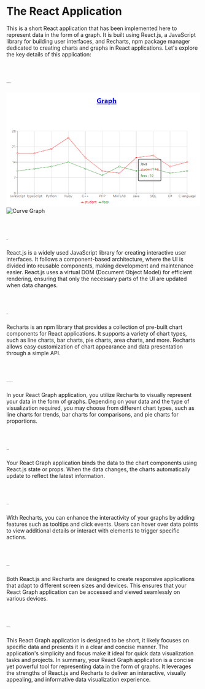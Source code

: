 # <span style="font-size: 28px;">The React Application</span>

This is a short React application that has been implemented here to represent data in the form of a graph. It is built using React.js, a JavaScript library for building user interfaces, and Recharts, npm package manager dedicated to creating charts and graphs in React applications. Let's explore the key details of this application:

# <span style="font-size: 1px;">React Application View</span>
![Line Graph](https://github.com/rinapachkale/First-React-App/blob/master/Screenshot%202023-08-05%20130200.png)
![Curve Graph](https://github.com/rinapachkale/First-React-App/assets/108327466/5ec35263-ade6-4914-8ffa-ab1ee2cbd88d)

# <span style="font-size: 1px;">React.js:</span>

React.js is a widely used JavaScript library for creating interactive user interfaces.
It follows a component-based architecture, where the UI is divided into reusable components, making development and maintenance easier.
React.js uses a virtual DOM (Document Object Model) for efficient rendering, ensuring that only the necessary parts of the UI are updated when data changes.


# <span style="font-size: 1px;">Recharts:</span>

Recharts is an npm library that provides a collection of pre-built chart components for React applications.
It supports a variety of chart types, such as line charts, bar charts, pie charts, area charts, and more.
Recharts allows easy customization of chart appearance and data presentation through a simple API.


# <span style="font-size: 1px;">Data Representation with Graphs:</span>

In your React Graph application, you utilize Recharts to visually represent your data in the form of graphs.
Depending on your data and the type of visualization required, you may choose from different chart types, such as line charts for trends, bar charts for comparisons, and pie charts for proportions.


# <span style="font-size: 1px;">Data Binding:</span>

Your React Graph application binds the data to the chart components using React.js state or props.
When the data changes, the charts automatically update to reflect the latest information.


# <span style="font-size: 1px;">Interactivity:</span>

With Recharts, you can enhance the interactivity of your graphs by adding features such as tooltips and click events.
Users can hover over data points to view additional details or interact with elements to trigger specific actions.


# <span style="font-size: 1px;">Responsiveness:</span>

Both React.js and Recharts are designed to create responsive applications that adapt to different screen sizes and devices.
This ensures that your React Graph application can be accessed and viewed seamlessly on various devices.


# <span style="font-size: 1px;">Visualization Scope:</span>

This React Graph application is designed to be short, it likely focuses on specific data and presents it in a clear and concise manner.
The application's simplicity and focus make it ideal for quick data visualization tasks and projects.
In summary, your React Graph application is a concise yet powerful tool for representing data in the form of graphs. It leverages the strengths of React.js and Recharts to deliver an interactive, visually appealing, and informative data visualization experience.
